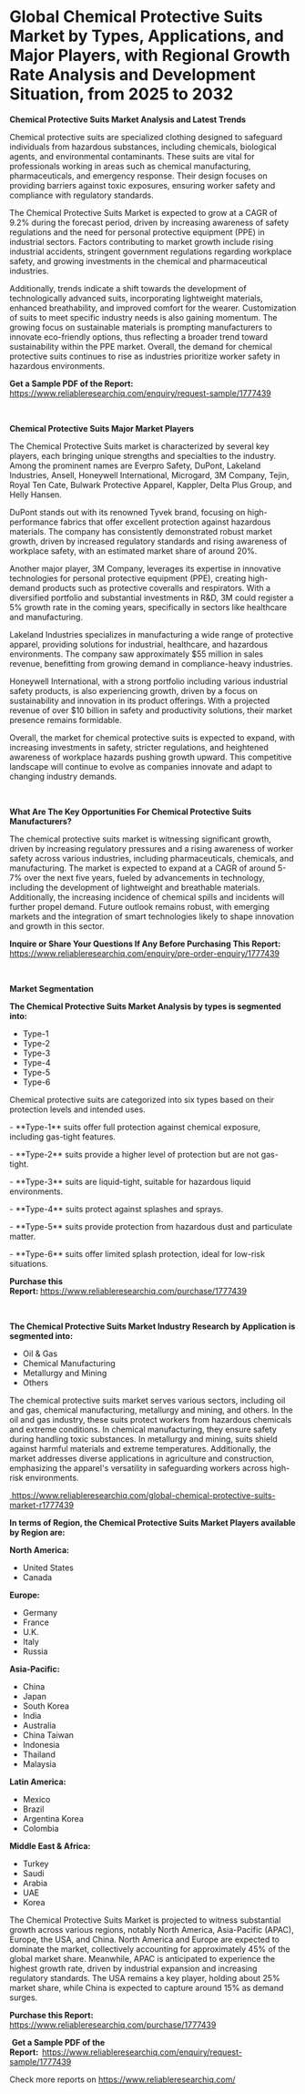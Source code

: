 <p><h1>Global Chemical Protective Suits Market by Types, Applications, and Major Players, with Regional Growth Rate Analysis and Development Situation, from 2025 to 2032</h1></p><p><strong>Chemical Protective Suits Market Analysis and Latest Trends</strong></p>
<p><p>Chemical protective suits are specialized clothing designed to safeguard individuals from hazardous substances, including chemicals, biological agents, and environmental contaminants. These suits are vital for professionals working in areas such as chemical manufacturing, pharmaceuticals, and emergency response. Their design focuses on providing barriers against toxic exposures, ensuring worker safety and compliance with regulatory standards.</p><p>The Chemical Protective Suits Market is expected to grow at a CAGR of 9.2% during the forecast period, driven by increasing awareness of safety regulations and the need for personal protective equipment (PPE) in industrial sectors. Factors contributing to market growth include rising industrial accidents, stringent government regulations regarding workplace safety, and growing investments in the chemical and pharmaceutical industries. </p><p>Additionally, trends indicate a shift towards the development of technologically advanced suits, incorporating lightweight materials, enhanced breathability, and improved comfort for the wearer. Customization of suits to meet specific industry needs is also gaining momentum. The growing focus on sustainable materials is prompting manufacturers to innovate eco-friendly options, thus reflecting a broader trend toward sustainability within the PPE market. Overall, the demand for chemical protective suits continues to rise as industries prioritize worker safety in hazardous environments.</p></p>
<p><strong>Get a Sample PDF of the Report:&nbsp;</strong> <a href="https://www.reliableresearchiq.com/enquiry/request-sample/1777439?utm_campaign=99&utm_medium=2&utm_source=Github&utm_content=ia&utm_term=07022025&utm_id=chemical-protective-suits">https://www.reliableresearchiq.com/enquiry/request-sample/1777439</a></p>
<p>&nbsp;</p>
<p><strong>Chemical Protective Suits Major Market Players</strong></p>
<p><p>The Chemical Protective Suits market is characterized by several key players, each bringing unique strengths and specialties to the industry. Among the prominent names are Everpro Safety, DuPont, Lakeland Industries, Ansell, Honeywell International, Microgard, 3M Company, Tejin, Royal Ten Cate, Bulwark Protective Apparel, Kappler, Delta Plus Group, and Helly Hansen.</p><p>DuPont stands out with its renowned Tyvek brand, focusing on high-performance fabrics that offer excellent protection against hazardous materials. The company has consistently demonstrated robust market growth, driven by increased regulatory standards and rising awareness of workplace safety, with an estimated market share of around 20%. </p><p>Another major player, 3M Company, leverages its expertise in innovative technologies for personal protective equipment (PPE), creating high-demand products such as protective coveralls and respirators. With a diversified portfolio and substantial investments in R&D, 3M could register a 5% growth rate in the coming years, specifically in sectors like healthcare and manufacturing.</p><p>Lakeland Industries specializes in manufacturing a wide range of protective apparel, providing solutions for industrial, healthcare, and hazardous environments. The company saw approximately $55 million in sales revenue, benefitting from growing demand in compliance-heavy industries.</p><p>Honeywell International, with a strong portfolio including various industrial safety products, is also experiencing growth, driven by a focus on sustainability and innovation in its product offerings. With a projected revenue of over $10 billion in safety and productivity solutions, their market presence remains formidable.</p><p>Overall, the market for chemical protective suits is expected to expand, with increasing investments in safety, stricter regulations, and heightened awareness of workplace hazards pushing growth upward. This competitive landscape will continue to evolve as companies innovate and adapt to changing industry demands.</p></p>
<p>&nbsp;</p>
<p><strong>What Are The Key Opportunities For Chemical Protective Suits Manufacturers?</strong></p>
<p><p>The chemical protective suits market is witnessing significant growth, driven by increasing regulatory pressures and a rising awareness of worker safety across various industries, including pharmaceuticals, chemicals, and manufacturing. The market is expected to expand at a CAGR of around 5-7% over the next five years, fueled by advancements in technology, including the development of lightweight and breathable materials. Additionally, the increasing incidence of chemical spills and incidents will further propel demand. Future outlook remains robust, with emerging markets and the integration of smart technologies likely to shape innovation and growth in this sector.</p></p>
<p><strong>Inquire or Share Your Questions If Any Before Purchasing This Report:</strong> <a href="https://www.reliableresearchiq.com/enquiry/pre-order-enquiry/1777439?utm_campaign=99&utm_medium=2&utm_source=Github&utm_content=ia&utm_term=07022025&utm_id=chemical-protective-suits">https://www.reliableresearchiq.com/enquiry/pre-order-enquiry/1777439</a></p>
<p>&nbsp;</p>
<p><strong>Market Segmentation</strong></p>
<p><strong>The Chemical Protective Suits Market Analysis by types is segmented into:</strong></p>
<p><ul><li>Type-1</li><li>Type-2</li><li>Type-3</li><li>Type-4</li><li>Type-5</li><li>Type-6</li></ul></p>
<p><p>Chemical protective suits are categorized into six types based on their protection levels and intended uses. </p><p>- **Type-1** suits offer full protection against chemical exposure, including gas-tight features. </p><p>- **Type-2** suits provide a higher level of protection but are not gas-tight. </p><p>- **Type-3** suits are liquid-tight, suitable for hazardous liquid environments. </p><p>- **Type-4** suits protect against splashes and sprays. </p><p>- **Type-5** suits provide protection from hazardous dust and particulate matter. </p><p>- **Type-6** suits offer limited splash protection, ideal for low-risk situations.</p></p>
<p><strong>Purchase this Report:&nbsp;</strong><a href="https://www.reliableresearchiq.com/purchase/1777439?utm_campaign=99&utm_medium=2&utm_source=Github&utm_content=ia&utm_term=07022025&utm_id=chemical-protective-suits">https://www.reliableresearchiq.com/purchase/1777439</a></p>
<p>&nbsp;</p>
<p><strong>The Chemical Protective Suits Market Industry Research by Application is segmented into:</strong></p>
<p><ul><li>Oil & Gas</li><li>Chemical Manufacturing</li><li>Metallurgy and Mining</li><li>Others</li></ul></p>
<p><p>The chemical protective suits market serves various sectors, including oil and gas, chemical manufacturing, metallurgy and mining, and others. In the oil and gas industry, these suits protect workers from hazardous chemicals and extreme conditions. In chemical manufacturing, they ensure safety during handling toxic substances. In metallurgy and mining, suits shield against harmful materials and extreme temperatures. Additionally, the market addresses diverse applications in agriculture and construction, emphasizing the apparel's versatility in safeguarding workers across high-risk environments.</p></p>
<p><a href="https://www.reliableresearchiq.com/global-chemical-protective-suits-market-r1777439?utm_campaign=99&utm_medium=2&utm_source=Github&utm_content=ia&utm_term=07022025&utm_id=chemical-protective-suits">&nbsp;https://www.reliableresearchiq.com/global-chemical-protective-suits-market-r1777439</a></p>
<p><strong>In terms of Region, the Chemical Protective Suits Market Players available by Region are:</strong></p>
<p>
    <p> <strong> North America: </strong>
        <ul>
            <li>United States</li>
            <li>Canada</li>
        </ul>
        </p> 
    <p> <strong> Europe: </strong>
        <ul>
            <li>Germany</li>
            <li>France</li>
            <li>U.K.</li>
            <li>Italy</li>
            <li>Russia</li>
        </ul>
        </p> 
    <p> <strong> Asia-Pacific: </strong>
        <ul>
            <li>China</li>
            <li>Japan</li>
            <li>South Korea</li>
            <li>India</li>
            <li>Australia</li>
            <li>China Taiwan</li>
            <li>Indonesia</li>
            <li>Thailand</li>
            <li>Malaysia</li>
        </ul>
        </p> 
    <p> <strong> Latin America: </strong>
        <ul>
            <li>Mexico</li>
            <li>Brazil</li>
            <li>Argentina Korea</li>
            <li>Colombia</li>
        </ul>
        </p> 
    <p> <strong> Middle East & Africa: </strong>
        <ul>
            <li>Turkey</li>
            <li>Saudi</li>
            <li>Arabia</li>
            <li>UAE</li>
            <li>Korea</li>
        </ul>
    </p>
    </p>
<p><p>The Chemical Protective Suits Market is projected to witness substantial growth across various regions, notably North America, Asia-Pacific (APAC), Europe, the USA, and China. North America and Europe are expected to dominate the market, collectively accounting for approximately 45% of the global market share. Meanwhile, APAC is anticipated to experience the highest growth rate, driven by industrial expansion and increasing regulatory standards. The USA remains a key player, holding about 25% market share, while China is expected to capture around 15% as demand surges.</p></p>
<p><strong>Purchase this Report: </strong><a href="https://www.reliableresearchiq.com/purchase/1777439?utm_campaign=99&utm_medium=2&utm_source=Github&utm_content=ia&utm_term=07022025&utm_id=chemical-protective-suits">https://www.reliableresearchiq.com/purchase/1777439</a></p>
<p>&nbsp;<strong>Get a Sample PDF of the Report:&nbsp;&nbsp;</strong><a href="https://www.reliableresearchiq.com/enquiry/request-sample/1777439?utm_campaign=99&utm_medium=2&utm_source=Github&utm_content=ia&utm_term=07022025&utm_id=chemical-protective-suits">https://www.reliableresearchiq.com/enquiry/request-sample/1777439</a></p>
<p><strong></strong></p>
<p>Check more reports on <a href="https://www.reliableresearchiq.com/?utm_campaign=99&utm_medium=2&utm_source=Github&utm_content=ia&utm_term=07022025&utm_id=chemical-protective-suits">https://www.reliableresearchiq.com/</a></p>
